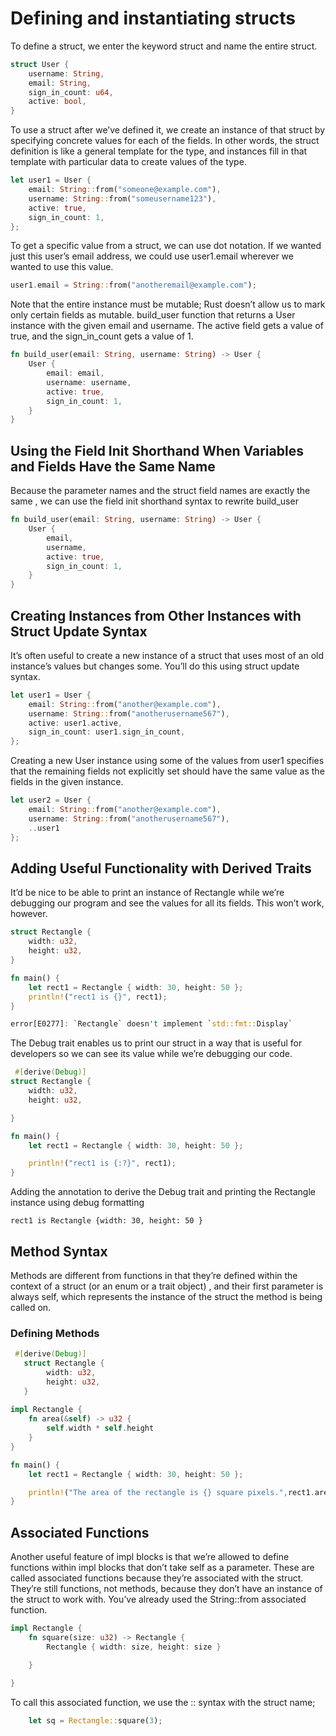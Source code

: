 # Defining and instantiating structs
To define a struct, we enter the keyword struct and name the entire struct.

```Rust
struct User {
    username: String,
    email: String,
    sign_in_count: u64,
    active: bool,
}
```

To use a struct after we’ve defined it, we create an instance of that struct by specifying concrete values for each of the fields. 
In other words, the struct definition is like a general template for the type, and instances fill in that template with particular data to create values of the type. 

```Rust
let user1 = User {
    email: String::from("someone@example.com"),
    username: String::from("someusername123"),
    active: true,
    sign_in_count: 1,
};
```

To get a specific value from a struct, we can use dot notation. If we wanted just this user’s email address, we could use user1.email wherever we wanted to use this value. 

```Rust
user1.email = String::from("anotheremail@example.com");
```

Note that the entire instance must be mutable; Rust doesn’t allow us to mark only certain fields as mutable. 
build_user function that returns a User instance with the given email and username. The active field gets a value of true, and the sign_in_count gets a value of 1.

```Rust
fn build_user(email: String, username: String) -> User {
    User {
        email: email,
        username: username,
        active: true,
        sign_in_count: 1,
    }
}
```

## Using the Field Init Shorthand When Variables and Fields Have the Same Name

Because the parameter names and the struct field names are exactly the same , we can use the field init shorthand syntax to rewrite build_user

```Rust
fn build_user(email: String, username: String) -> User {
    User {
        email,
        username,
        active: true,
        sign_in_count: 1,
    }
}
```

## Creating Instances from Other Instances with Struct Update Syntax

It’s often useful to create a new instance of a struct that uses most of an old instance’s values but changes some. You’ll do this using struct update syntax.

```Rust
let user1 = User {
    email: String::from("another@example.com"),
    username: String::from("anotherusername567"),
    active: user1.active,
    sign_in_count: user1.sign_in_count,
};
```

Creating a new User instance using some of the values from user1
specifies that the remaining fields not explicitly set should have the same value as the fields in the given instance.

```Rust
let user2 = User {
    email: String::from("another@example.com"),
    username: String::from("anotherusername567"),
    ..user1
};
```

## Adding Useful Functionality with Derived Traits

It’d be nice to be able to print an instance of Rectangle while we’re debugging our program and see the values for all its fields.
This won’t work, however.

```Rust
struct Rectangle {
    width: u32,
    height: u32,
}

fn main() {
    let rect1 = Rectangle { width: 30, height: 50 };
    println!("rect1 is {}", rect1);
}

error[E0277]: `Rectangle` doesn't implement `std::fmt::Display`

```

The Debug trait enables us to print our struct in a way that is useful for developers so we can see its value while we’re debugging our code.

```Rust
 #[derive(Debug)]
struct Rectangle {
    width: u32,
    height: u32,

}

fn main() {
    let rect1 = Rectangle { width: 30, height: 50 };

    println!("rect1 is {:?}", rect1);
}

```

Adding the annotation to derive the Debug trait and printing the Rectangle instance using debug formatting

```Text
rect1 is Rectangle {width: 30, height: 50 }
```

## Method Syntax

Methods are different from functions in that they’re defined within the context of a struct (or an enum or a trait object) , and their first parameter is always self, which represents the instance of the struct the method is being called on.

### Defining Methods

```Rust
 #[derive(Debug)]
   struct Rectangle {
        width: u32,
        height: u32,
   }
   
impl Rectangle {
    fn area(&self) -> u32 {
        self.width * self.height
    }   
}

fn main() {
    let rect1 = Rectangle { width: 30, height: 50 };

    println!("The area of the rectangle is {} square pixels.",rect1.area());
}
```

## Associated Functions

Another useful feature of impl blocks is that we’re allowed to define functions within impl blocks that don’t take self as a parameter. These are called associated functions because they’re associated with the struct. They’re still functions, not methods, because they don’t have an instance of the struct to work with. You’ve already used the String::from associated function.

```Rust
impl Rectangle {
    fn square(size: u32) -> Rectangle {
        Rectangle { width: size, height: size }

    }

}
```

To call this associated function, we use the :: syntax with the struct name; 

```Rust
    let sq = Rectangle::square(3); 
```